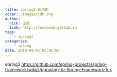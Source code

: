 ```yaml
---
title: spring5 新功能
cover: /images/jdk.png
author: 
  nick: 王欣
  link: http://lovepoem.github.io
tags: 
    - spring5
categories: 
    - spring 
date: 2018-09-05 02:01:02   
---
```

spring5 https://github.com/spring-projects/spring-framework/wiki/Upgrading-to-Spring-Framework-5.x